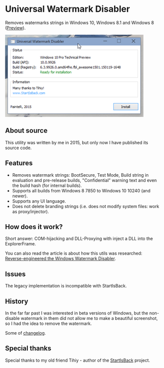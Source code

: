 # Universal Watermark Disabler
Removes watermarks strings in Windows 10, Windows 8.1 and Windows 8 ([Preview](docs/preview.md)).

![main window](docs/mainwindow.png)

## About source
This utility was written by me in 2015, but only now I have published its source code.

## Features
- Removes watermark strings: BootSecure, Test Mode, Build string in evaluation and pre-release builds, "Confidential" warning text and even the build hash (for internal builds).
- Supports all builds from Windows 8 7850 to Windows 10 10240 (and newer).
- Supports any UI language.
- Does not delete branding strings (i.e. does not modify system files: work as proxy/injector).

## How does it work?
Short answer: COM-hijacking and DLL-Proxying with inject a DLL into the ExplorerFrame.

You can also read the article is about how this utils was researched: [Reverse-engineered the Windows Watermark Disabler](https://github.com/0xda568/Universal-Watermark-Disabler-Reverse-Engineering).

## Issues
The legacy implementation is incompatible with StartIsBack.

## History
In the far far past I was interested in beta versions of Windows, but the non-disable watermark in them did not allow me to make a beautiful screenshot, so I had the idea to remove the watermark.

Some of [changelog](docs/changelog.md).

## Special thanks
Special thanks to my old friend Tihiy - author of the [StartIsBack](https://www.StartIsBack.com/) project.
